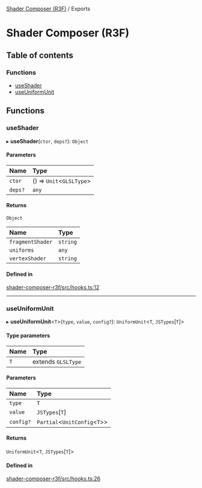 [Shader Composer (R3F)](README.md) / Exports

# Shader Composer (R3F)

## Table of contents

### Functions

- [useShader](modules.md#useshader)
- [useUniformUnit](modules.md#useuniformunit)

## Functions

### useShader

▸ **useShader**(`ctor`, `deps?`): `Object`

#### Parameters

| Name | Type |
| :------ | :------ |
| `ctor` | () => `Unit`<`GLSLType`\> |
| `deps?` | `any` |

#### Returns

`Object`

| Name | Type |
| :------ | :------ |
| `fragmentShader` | `string` |
| `uniforms` | `any` |
| `vertexShader` | `string` |

#### Defined in

[shader-composer-r3f/src/hooks.ts:12](https://github.com/hmans/composer-suite/blob/e9f52ee5/packages/shader-composer-r3f/src/hooks.ts#L12)

___

### useUniformUnit

▸ **useUniformUnit**<`T`\>(`type`, `value`, `config?`): `UniformUnit`<`T`, `JSTypes`[`T`]\>

#### Type parameters

| Name | Type |
| :------ | :------ |
| `T` | extends `GLSLType` |

#### Parameters

| Name | Type |
| :------ | :------ |
| `type` | `T` |
| `value` | `JSTypes`[`T`] |
| `config?` | `Partial`<`UnitConfig`<`T`\>\> |

#### Returns

`UniformUnit`<`T`, `JSTypes`[`T`]\>

#### Defined in

[shader-composer-r3f/src/hooks.ts:26](https://github.com/hmans/composer-suite/blob/e9f52ee5/packages/shader-composer-r3f/src/hooks.ts#L26)
